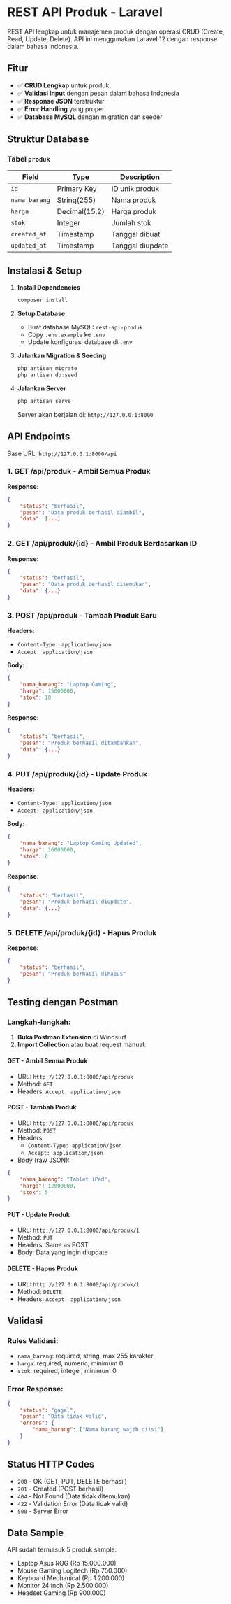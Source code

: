 # REST API Produk - Laravel

REST API lengkap untuk manajemen produk dengan operasi CRUD (Create, Read, Update, Delete). API ini menggunakan Laravel 12 dengan response dalam bahasa Indonesia.

## Fitur

- ✅ **CRUD Lengkap** untuk produk
- ✅ **Validasi Input** dengan pesan dalam bahasa Indonesia  
- ✅ **Response JSON** terstruktur
- ✅ **Error Handling** yang proper
- ✅ **Database MySQL** dengan migration dan seeder

## Struktur Database

### Tabel `produk`
| Field | Type | Description |
|-------|------|-------------|
| `id` | Primary Key | ID unik produk |
| `nama_barang` | String(255) | Nama produk |
| `harga` | Decimal(15,2) | Harga produk |
| `stok` | Integer | Jumlah stok |
| `created_at` | Timestamp | Tanggal dibuat |
| `updated_at` | Timestamp | Tanggal diupdate |

## Instalasi & Setup

1. **Install Dependencies**
   ```bash
   composer install
   ```

2. **Setup Database**
   - Buat database MySQL: `rest-api-produk`
   - Copy `.env.example` ke `.env`
   - Update konfigurasi database di `.env`

3. **Jalankan Migration & Seeding**
   ```bash
   php artisan migrate
   php artisan db:seed
   ```

4. **Jalankan Server**
   ```bash
   php artisan serve
   ```
   Server akan berjalan di: `http://127.0.0.1:8000`

## API Endpoints

Base URL: `http://127.0.0.1:8000/api`

### 1. **GET /api/produk** - Ambil Semua Produk
**Response:**
```json
{
    "status": "berhasil",
    "pesan": "Data produk berhasil diambil",
    "data": [...]
}
```

### 2. **GET /api/produk/{id}** - Ambil Produk Berdasarkan ID
**Response:**
```json
{
    "status": "berhasil", 
    "pesan": "Data produk berhasil ditemukan",
    "data": {...}
}
```

### 3. **POST /api/produk** - Tambah Produk Baru
**Headers:**
- `Content-Type: application/json`
- `Accept: application/json`

**Body:**
```json
{
    "nama_barang": "Laptop Gaming",
    "harga": 15000000,
    "stok": 10
}
```

**Response:**
```json
{
    "status": "berhasil",
    "pesan": "Produk berhasil ditambahkan", 
    "data": {...}
}
```

### 4. **PUT /api/produk/{id}** - Update Produk
**Headers:**
- `Content-Type: application/json`
- `Accept: application/json`

**Body:**
```json
{
    "nama_barang": "Laptop Gaming Updated",
    "harga": 16000000,
    "stok": 8
}
```

**Response:**
```json
{
    "status": "berhasil",
    "pesan": "Produk berhasil diupdate",
    "data": {...}
}
```

### 5. **DELETE /api/produk/{id}** - Hapus Produk
**Response:**
```json
{
    "status": "berhasil",
    "pesan": "Produk berhasil dihapus"
}
```

## Testing dengan Postman

### Langkah-langkah:

1. **Buka Postman Extension** di Windsurf
2. **Import Collection** atau buat request manual:

#### GET - Ambil Semua Produk
- URL: `http://127.0.0.1:8000/api/produk`
- Method: `GET`
- Headers: `Accept: application/json`

#### POST - Tambah Produk
- URL: `http://127.0.0.1:8000/api/produk` 
- Method: `POST`
- Headers:
  - `Content-Type: application/json`
  - `Accept: application/json`
- Body (raw JSON):
```json
{
    "nama_barang": "Tablet iPad",
    "harga": 12000000,
    "stok": 5
}
```

#### PUT - Update Produk
- URL: `http://127.0.0.1:8000/api/produk/1`
- Method: `PUT`  
- Headers: Same as POST
- Body: Data yang ingin diupdate

#### DELETE - Hapus Produk
- URL: `http://127.0.0.1:8000/api/produk/1`
- Method: `DELETE`
- Headers: `Accept: application/json`

## Validasi

### Rules Validasi:
- `nama_barang`: required, string, max 255 karakter
- `harga`: required, numeric, minimum 0  
- `stok`: required, integer, minimum 0

### Error Response:
```json
{
    "status": "gagal",
    "pesan": "Data tidak valid",
    "errors": {
        "nama_barang": ["Nama barang wajib diisi"]
    }
}
```

## Status HTTP Codes

- `200` - OK (GET, PUT, DELETE berhasil)
- `201` - Created (POST berhasil)
- `404` - Not Found (Data tidak ditemukan)
- `422` - Validation Error (Data tidak valid)
- `500` - Server Error

## Data Sample

API sudah termasuk 5 produk sample:
- Laptop Asus ROG (Rp 15.000.000)
- Mouse Gaming Logitech (Rp 750.000)  
- Keyboard Mechanical (Rp 1.200.000)
- Monitor 24 inch (Rp 2.500.000)
- Headset Gaming (Rp 900.000)
